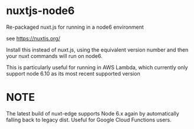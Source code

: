 # nuxtjs-node6
Re-packaged nuxt.js for running in a node6 environment

see https://nuxtjs.org/

Install this instead of nuxt.js, using the equivalent version number
and then your nuxt commands will run on node6.

This is particularly useful for running in AWS Lambda, which currently
only support node 6.10 as its most recent supported version

# NOTE

The latest build of nuxt-edge supports Node 6.x again by automatically falling back to legacy dist. Useful for Google Cloud Functions users. 
